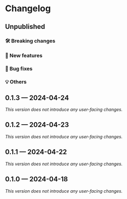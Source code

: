 # Changelog

## Unpublished

### 🛠 Breaking changes

### 🎉 New features

### 🐛 Bug fixes

### 💡 Others

## 0.1.3 — 2024-04-24

_This version does not introduce any user-facing changes._

## 0.1.2 — 2024-04-23

_This version does not introduce any user-facing changes._

## 0.1.1 — 2024-04-22

_This version does not introduce any user-facing changes._

## 0.1.0 — 2024-04-18

_This version does not introduce any user-facing changes._
